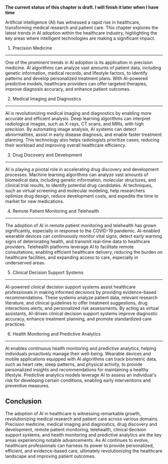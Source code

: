 **The current status of this chapter is draft. I will finish it later when I have time**

Artificial intelligence (AI) has witnessed a rapid rise in healthcare, transforming medical research and patient care. This chapter explores the latest trends in AI adoption within the healthcare industry, highlighting the key areas where intelligent technologies are making a significant impact.

1. Precision Medicine
---------------------

One of the prominent trends in AI adoption is its application in precision medicine. AI algorithms can analyze vast amounts of patient data, including genetic information, medical records, and lifestyle factors, to identify patterns and develop personalized treatment plans. With AI-powered predictive models, healthcare providers can offer targeted therapies, improve diagnosis accuracy, and enhance patient outcomes.

2. Medical Imaging and Diagnostics
----------------------------------

AI is revolutionizing medical imaging and diagnostics by enabling more accurate and efficient analysis. Deep learning algorithms can interpret radiological images, such as X-rays, CT scans, and MRIs, with high precision. By automating image analysis, AI systems can detect abnormalities, assist in early disease diagnosis, and enable faster treatment planning. This technology also helps radiologists prioritize cases, reducing their workload and improving overall healthcare efficiency.

3. Drug Discovery and Development
---------------------------------

AI is playing a pivotal role in accelerating drug discovery and development processes. Machine learning algorithms can analyze vast amounts of biomedical data, including genetic information, molecular structures, and clinical trial results, to identify potential drug candidates. AI techniques, such as virtual screening and molecular modeling, help researchers optimize drug design, reduce development costs, and expedite the time to market for new medications.

4. Remote Patient Monitoring and Telehealth
-------------------------------------------

The adoption of AI in remote patient monitoring and telehealth has grown significantly, especially in response to the COVID-19 pandemic. AI-enabled wearable devices can continuously monitor vital signs, detect early warning signs of deteriorating health, and transmit real-time data to healthcare providers. Telehealth platforms leverage AI to facilitate remote consultations, enabling efficient healthcare delivery, reducing the burden on healthcare facilities, and expanding access to care, especially in underserved areas.

5. Clinical Decision Support Systems
------------------------------------

AI-powered clinical decision support systems assist healthcare professionals in making informed decisions by providing evidence-based recommendations. These systems analyze patient data, relevant research literature, and clinical guidelines to offer treatment suggestions, drug interactions alerts, and personalized risk assessments. By acting as virtual assistants, AI-driven clinical decision support systems improve diagnostic accuracy, enhance treatment planning, and promote standardized care practices.

6. Health Monitoring and Predictive Analytics
---------------------------------------------

AI enables continuous health monitoring and predictive analytics, helping individuals proactively manage their well-being. Wearable devices and mobile applications equipped with AI algorithms can track biometric data, such as heart rate, sleep patterns, and physical activity, to provide personalized insights and recommendations for maintaining a healthy lifestyle. Predictive analytics models leverage AI to assess an individual's risk for developing certain conditions, enabling early interventions and preventive measures.

Conclusion
----------

The adoption of AI in healthcare is witnessing remarkable growth, revolutionizing medical research and patient care across various domains. Precision medicine, medical imaging and diagnostics, drug discovery and development, remote patient monitoring, telehealth, clinical decision support systems, and health monitoring and predictive analytics are the key areas experiencing notable advancements. As AI continues to evolve, healthcare professionals can harness its power to provide personalized, efficient, and evidence-based care, ultimately revolutionizing the healthcare landscape and improving patient outcomes.
